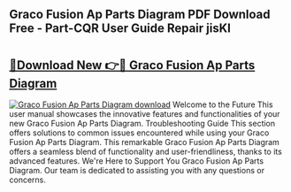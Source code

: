 ## Graco Fusion Ap Parts Diagram PDF Download Free - Part-CQR User Guide Repair jisKI

# <h2><a href="http://dflrb0l.blite.top/?on=Graco+Fusion+Ap+Parts+Diagram">🔗Download New 👉🔴 Graco Fusion Ap Parts Diagram</a></h2>

[![Graco Fusion Ap Parts Diagram download](https://i.imgur.com/lujVjoI.png)](http://dflrb0l.blite.top/?on=Graco+Fusion+Ap+Parts+Diagram)
Welcome to the Future This user manual showcases the innovative features and functionalities of your new Graco Fusion Ap Parts Diagram. Troubleshooting Guide This section offers solutions to common issues encountered while using your Graco Fusion Ap Parts Diagram. This remarkable Graco Fusion Ap Parts Diagram offers a seamless blend of functionality and user-friendliness, thanks to its advanced features. We're Here to Support You Graco Fusion Ap Parts Diagram. Our team is dedicated to assisting you with any questions or concerns.
